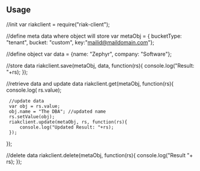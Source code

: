 ## Usage

//init
var riakclient = require("riak-client");
 
//define meta data where object will store 
var metaObj = { bucketType: "tenant", bucket: "custom", key:"mailid@maildomain.com"};

//define object
 var data = {name: "Zephyr", company: "Software"};
 
 //store data
 riakclient.save(metaObj, data, function(rs){
     console.log("Result: "+rs);
 });
 
 //retrieve data and update data
 riakclient.get(metaObj, function(rs){
     console.log( rs.value);
 
     //update data
     var obj = rs.value;
     obj.name = "The DBA"; //updated name
     rs.setValue(obj);
     riakclient.update(metaObj, rs, function(rs){
         console.log("Updated Result: "+rs);
     });
  });
 
 
 //delete data
 riakclient.delete(metaObj, function(rs){
     console.log("Result "+ rs);
 });
 
